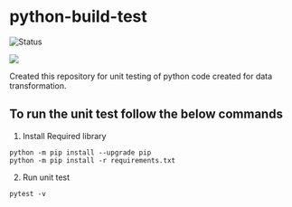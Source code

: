 # python-build-test

![Status](https://github.com/Gyogeshwar/python-build-test/blob/main/.github/workflows/build.yml/badge.svg)

![](https://img.shields.io/badge/build-passing-green)

Created this repository for unit testing of python code created for data transformation.

## To run the unit test follow the below commands

1. Install Required library

```shell
python -m pip install --upgrade pip
python -m pip install -r requirements.txt
```

2. Run unit test 

```shell
pytest -v
```

